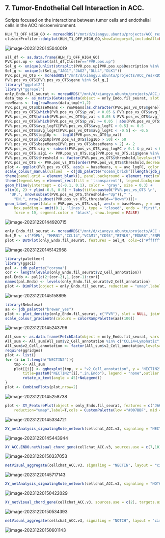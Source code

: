 ## 7. Tumor-Endothelial Cell Interaction in ACC.

Scripts focused on the interactions between tumor cells and endothelial cells in the ACC microenvironment.

~~~R
HLH_T1_OFF_HIGH_GO <- mcreadRDS("/mnt/d/xiangyu.ubuntu/projects/ACC_res/RDS.all/RDS.final/scRNA.ACC.and.Normal.adrenal.merge.only_Endo.PVR.pos_vs_OTS_GO.rds", mc.cores = 20)
clusterProfiler::dotplot(HLH_T1_OFF_HIGH_GO,showCategory=5,includeAll=FALSE) + theme(axis.text.x  = element_text(angle=45, vjust=1,size=8,hjust = 1)) + labs(title = "GO BP")
~~~

![image-20231220145040019](./Chapter7.assets/image-20231220145040019.png)

~~~R
all_df <- as.data.frame(HLH_T1_OFF_HIGH_GO)
PVR.pos.up <- subset(all_df,Cluster=="PVR.pos.up")
Sel_g <- unique(unlist(strsplit(PVR.pos.up[PVR.pos.up$Description %in% c("endothelium development"),]$geneID,split="/")))
Sel_g <- unique(c(Sel_g,"JAG1","JAG2","DLL4","DLK1"))
PVR.pos_vs_OTS <- mcreadRDS("/mnt/d/xiangyu.ubuntu/projects/ACC_res/RDS.all/RDS.final/scRNA.ACC.and.Normal.adrenal.merge.only_Endo.PVR.pos_vs_OTS.genes.rds", mc.cores = 20)
PVR.pos_vs_OTS[PVR.pos_vs_OTS$gene %in% Sel_g,]
library("ggplot2")
library("ggrepel")
only_Endo.fil_seurat <- mcreadRDS("/mnt/d/xiangyu.ubuntu/projects/ACC_res/RDS.all/RDS.final/scRNA.ACC.and.Normal.adrenal.merge.only_Endo.rds", mc.cores = 20)
data_tmp <- as_matrix(GetAssayData(object = only_Endo.fil_seurat, slot = "data",assay="RNA"))
rowMeans <- log(rowMeans(data_tmp)+1,2)
PVR.pos_vs_OTS$baseMeans <- rowMeans[as.character(PVR.pos_vs_OTS$gene)]
PVR.pos_vs_OTS[which(PVR.pos_vs_OTS$p_val < 0.05 & PVR.pos_vs_OTS$avg_logFC <= -0.1),'threshold'] <- 'Down'
PVR.pos_vs_OTS[which(PVR.pos_vs_OTS$p_val < 0.05 & PVR.pos_vs_OTS$avg_logFC >= 0.1),'threshold'] <- 'Up'
PVR.pos_vs_OTS[which(PVR.pos_vs_OTS$p_val >= 0.05 | abs(PVR.pos_vs_OTS$avg_logFC) < 0.1),'threshold'] <- 'None'
PVR.pos_vs_OTS$avg_logFC[PVR.pos_vs_OTS$avg_logFC > 0.5] <- 0.5
PVR.pos_vs_OTS$avg_logFC[PVR.pos_vs_OTS$avg_logFC < -0.5] <- -0.5
PVR.pos_vs_OTS$log10p <- -log10(PVR.pos_vs_OTS$p_val)
PVR.pos_vs_OTS$log10p[PVR.pos_vs_OTS$log10p > 50] <- 50
PVR.pos_vs_OTS$baseMeans[PVR.pos_vs_OTS$baseMeans > 2] <- 2
PVR.pos_vs_OTS.sig <- subset(PVR.pos_vs_OTS,avg_logFC > 0.1 & p_val < 0.05)
PVR.pos_vs_OTS.sig1 <- PVR.pos_vs_OTS.sig[PVR.pos_vs_OTS.sig$gene %in% Sel_g,]
PVR.pos_vs_OTS$threshold <- factor(PVR.pos_vs_OTS$threshold,levels=c("Up","Down","None"))
PVR.pos_vs_OTS <- PVR.pos_vs_OTS[order(PVR.pos_vs_OTS$threshold,decreasing=TRUE),]
plot <- ggplot(PVR.pos_vs_OTS, aes(x = baseMeans, y = avg_logFC, color = threshold)) +geom_point(alpha = 0.6, size = 2) +
scale_colour_manual(values  = c(jdb_palette("ocean_brick")[length(jdb_palette("ocean_brick")):1][1],jdb_palette("ocean_brick")[length(jdb_palette("ocean_brick")):1][8],"lightgrey"), limits = c('Up', 'Down', 'None')) +
theme(panel.grid = element_blank(), panel.background = element_rect(color = 'black', fill = 'transparent'), plot.title = element_text(hjust = 0.5)) +
theme(legend.key = element_rect(fill = 'transparent'), legend.background = element_rect(fill = 'transparent'), legend.position = c(0.9, 0.93)) +
geom_hline(yintercept = c(-0.1, 0.1), color = 'gray', size = 0.3) +
xlim(0, 2) + ylim(-0.5, 0.5) + labs(title=paste0("PVR.pos_vs_OTS \n",
  "UP.", nrow(subset(PVR.pos_vs_OTS,threshold=="Up"))," ",
    "DN.", nrow(subset(PVR.pos_vs_OTS,threshold=="Down"))))+
geom_label_repel(data = PVR.pos_vs_OTS.sig1, aes(x = baseMeans, y = avg_logFC, label = gene),
    box.padding = unit(0.1, 'lines'), type = "closed", ends = "first",max.overlaps=50,
    force = 10, segment.color = 'black', show.legend = FALSE)
~~~

![image-20231220144920715](./Chapter7.assets/image-20231220144920715.png)

~~~R
only_Endo.fil_seurat <- mcreadRDS("/mnt/d/xiangyu.ubuntu/projects/ACC_res/RDS.all/RDS.final/scRNA.ACC.and.Normal.adrenal.merge.only_Endo.rds", mc.cores = 20)
Sel_M <- c("PDPN", "MMRN1","CCL14","VCAM1","CD93","BTNL9","EDNRB","ENPP2","PGF","FABP4","AMIGO2", "VEGFC","IGFBP5","IGF2")
plot <- DotPlot(only_Endo.fil_seurat, features = Sel_M, cols=c("#ffffff", "#B30000"),scale = TRUE,col.min = 0,col.max = 5,group.by="v2_Cell_annotation") + RotatedAxis() + labs(title="only_Endo")
~~~

![image-20231220145142958](./Chapter7.assets/image-20231220145142958.png)

~~~R
library(paletteer)
library(ggsci)
pal <- jdb_palette("corona")
cor <- length(levels(only_Endo.fil_seurat$v2_Cell_annotation))
pal.Endo <- pal[c(2:(cor-2),1,(cor-1):cor)]
names(pal.Endo) <- levels(only_Endo.fil_seurat$v2_Cell_annotation)
plot <- DimPlot(object = only_Endo.fil_seurat, reduction = "umap",label=FALSE,repel=TRUE,group.by="v2_Cell_annotation",cols=pal.Endo) +labs(title="only_Endo")
~~~

![image-20231220145158895](./Chapter7.assets/image-20231220145158895.png)

~~~R
library(Nebulosa)
aa <- jdb_palette("brewer_yes")
plot <- plot_density(only_Endo.fil_seurat, c("PVR"), slot = NULL, joint = FALSE, reduction = "umap",dims = c(1, 2), method = c("ks"), adjust = 1, size = 1, shape = 16, combine = TRUE) + 
scale_colour_gradientn(colours = colorRampPalette(aa)(100))
~~~

![image-20231220145243796](./Chapter7.assets/image-20231220145243796.png)

~~~R
All_sum <- as.data.frame(FetchData(object = only_Endo.fil_seurat, vars = c("NECTIN2","Cell_annotation","v2_Cell_annotation","v3_Cell_annotation"),slot="data"))
All_sum <- All_sum[All_sum$v2_Cell_annotation %in% c("CCL14+Lymphatic","VCAM1+Lymphatic","BTNL9+Capillary","EDNRB+Capillary","ENPP2+Capillary","PGF+Capillary","FABP4+Capillary","IGFBP5+Vein","IGF2+Vein"),]
All_sum$v2_Cell_annotation <- factor(All_sum$v2_Cell_annotation,levels=c("CCL14+Lymphatic","VCAM1+Lymphatic","BTNL9+Capillary","EDNRB+Capillary","ENPP2+Capillary","PGF+Capillary","FABP4+Capillary","IGFBP5+Vein","IGF2+Vein"))
require(ggridges)
plot <- list()
for (i in 1:length("NECTIN2")){
    tmp <- All_sum
    plot[[i]] <- ggboxplot(tmp, x = "v2_Cell_annotation", y = "NECTIN2"[i], fill="v2_Cell_annotation",
        title=paste0("NECTIN2"[i],".in.Endo"), legend = "none",outlier.shape = NA,notch = FALSE) +theme_classic()+
        rotate_x_text(angle = 45)+NoLegend()
}
plot <- CombinePlots(plot,nrow=2)
~~~

![image-20231220145258738](./Chapter7.assets/image-20231220145258738.png)

~~~R
plot <- XY_FeaturePlot(object = only_Endo.fil_seurat, features = c("JAG1","JAG2","DLL4","DLK1"),pt.size=.5, ncol=4,
    reduction="umap",label=T,cols = CustomPalette(low ="#007BBF", mid = "#FFF485",high = "#FF0000"))
~~~

![image-20231220145334721](./Chapter7.assets/image-20231220145334721.png)

~~~R
XY_netAnalysis_signalingRole_network(cellchat_ACC.v3, signaling = "NECTIN", width = 6, height = 2.5, font.size = 10)
~~~

![image-20231220145443944](./Chapter7.assets/image-20231220145443944.png)

~~~R
XY_ACC.ENDO.netVisual_chord_gene(cellchat_ACC.v3, sources.use = c(7,10), targets.use = c(2), signaling = c("NECTIN"),slot.name = "net")
~~~

![image-20231220150337053](./Chapter7.assets/image-20231220150337053.png)

~~~R
netVisual_aggregate(cellchat_ACC.v3, signaling = "NECTIN", layout = "circle")
~~~

![image-20231220145717143](./Chapter7.assets/image-20231220145717143.png)

~~~R
XY_netAnalysis_signalingRole_network(cellchat_ACC.v3, signaling = "NOTCH", width = 6, height = 2.5, font.size = 10)
~~~

![image-20231220150422029](./Chapter7.assets/image-20231220150422029.png)

~~~R
XY_netVisual_chord_gene(cellchat_ACC.v3, sources.use = c(2), targets.use = c(7:11), signaling = c("NOTCH"),slot.name = "net")
~~~

![image-20231220150534393](./Chapter7.assets/image-20231220150534393.png)

~~~R	
netVisual_aggregate(cellchat_ACC.v3, signaling = "NOTCH", layout = "circle")
~~~

![image-20231220150601143](./Chapter7.assets/image-20231220150601143.png)